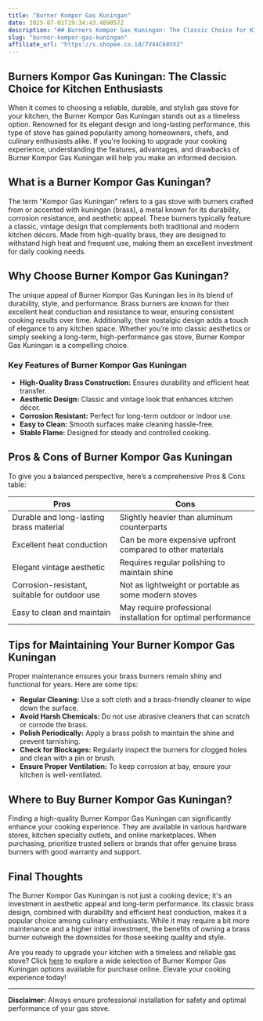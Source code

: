 ```yaml
---
title: "Burner Kompor Gas Kuningan"
date: 2025-07-01T19:34:43.489057Z
description: "## Burners Kompor Gas Kuningan: The Classic Choice for Kitchen Enthusiasts..."
slug: "burner-kompor-gas-kuningan"
affiliate_url: "https://s.shopee.co.id/7V44C68VX2"
---
```

## Burners Kompor Gas Kuningan: The Classic Choice for Kitchen Enthusiasts

When it comes to choosing a reliable, durable, and stylish gas stove for your kitchen, the Burner Kompor Gas Kuningan stands out as a timeless option. Renowned for its elegant design and long-lasting performance, this type of stove has gained popularity among homeowners, chefs, and culinary enthusiasts alike. If you're looking to upgrade your cooking experience, understanding the features, advantages, and drawbacks of Burner Kompor Gas Kuningan will help you make an informed decision.

## What is a Burner Kompor Gas Kuningan?

The term "Kompor Gas Kuningan" refers to a gas stove with burners crafted from or accented with kuningan (brass), a metal known for its durability, corrosion resistance, and aesthetic appeal. These burners typically feature a classic, vintage design that complements both traditional and modern kitchen décors. Made from high-quality brass, they are designed to withstand high heat and frequent use, making them an excellent investment for daily cooking needs.

## Why Choose Burner Kompor Gas Kuningan?

The unique appeal of Burner Kompor Gas Kuningan lies in its blend of durability, style, and performance. Brass burners are known for their excellent heat conduction and resistance to wear, ensuring consistent cooking results over time. Additionally, their nostalgic design adds a touch of elegance to any kitchen space. Whether you’re into classic aesthetics or simply seeking a long-term, high-performance gas stove, Burner Kompor Gas Kuningan is a compelling choice.

### Key Features of Burner Kompor Gas Kuningan
- **High-Quality Brass Construction:** Ensures durability and efficient heat transfer.
- **Aesthetic Design:** Classic and vintage look that enhances kitchen décor.
- **Corrosion Resistant:** Perfect for long-term outdoor or indoor use.
- **Easy to Clean:** Smooth surfaces make cleaning hassle-free.
- **Stable Flame:** Designed for steady and controlled cooking.

## Pros & Cons of Burner Kompor Gas Kuningan

To give you a balanced perspective, here’s a comprehensive Pros & Cons table:

| Pros                                              | Cons                                                 |
|---------------------------------------------------|------------------------------------------------------|
| Durable and long-lasting brass material        | Slightly heavier than aluminum counterparts        |
| Excellent heat conduction                        | Can be more expensive upfront compared to other materials|
| Elegant vintage aesthetic                        | Requires regular polishing to maintain shine      |
| Corrosion-resistant, suitable for outdoor use  | Not as lightweight or portable as some modern stoves|
| Easy to clean and maintain                       | May require professional installation for optimal performance|

## Tips for Maintaining Your Burner Kompor Gas Kuningan

Proper maintenance ensures your brass burners remain shiny and functional for years. Here are some tips:
- **Regular Cleaning:** Use a soft cloth and a brass-friendly cleaner to wipe down the surface.
- **Avoid Harsh Chemicals:** Do not use abrasive cleaners that can scratch or corrode the brass.
- **Polish Periodically:** Apply a brass polish to maintain the shine and prevent tarnishing.
- **Check for Blockages:** Regularly inspect the burners for clogged holes and clean with a pin or brush.
- **Ensure Proper Ventilation:** To keep corrosion at bay, ensure your kitchen is well-ventilated.

## Where to Buy Burner Kompor Gas Kuningan?

Finding a high-quality Burner Kompor Gas Kuningan can significantly enhance your cooking experience. They are available in various hardware stores, kitchen specialty outlets, and online marketplaces. When purchasing, prioritize trusted sellers or brands that offer genuine brass burners with good warranty and support.

## Final Thoughts

The Burner Kompor Gas Kuningan is not just a cooking device; it's an investment in aesthetic appeal and long-term performance. Its classic brass design, combined with durability and efficient heat conduction, makes it a popular choice among culinary enthusiasts. While it may require a bit more maintenance and a higher initial investment, the benefits of owning a brass burner outweigh the downsides for those seeking quality and style.

Are you ready to upgrade your kitchen with a timeless and reliable gas stove? Click [here](https://s.shopee.co.id/7V44C68VX2) to explore a wide selection of Burner Kompor Gas Kuningan options available for purchase online. Elevate your cooking experience today!

---

**Disclaimer:** Always ensure professional installation for safety and optimal performance of your gas stove.
